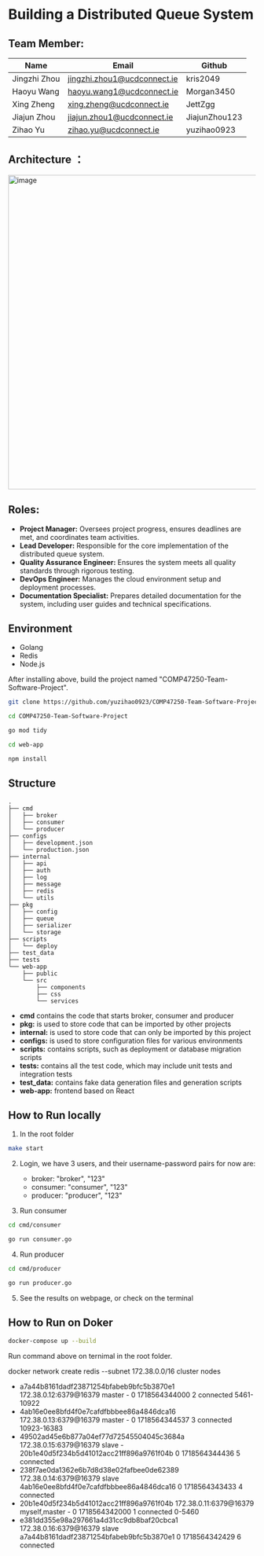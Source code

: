 # Building a Distributed Queue System

## Team Member:

| Name         | Email                          |Github       |
|--------------|--------------------------------|-------------|
| Jingzhi Zhou | jingzhi.zhou1@ucdconnect.ie    |kris2049     |
| Haoyu Wang   | haoyu.wang1@ucdconnect.ie      |Morgan3450   |
| Xing Zheng   | xing.zheng@ucdconnect.ie       |JettZgg      |
| Jiajun Zhou  | jiajun.zhou1@ucdconnect.ie     |JiajunZhou123|
| Zihao Yu     | zihao.yu@ucdconnect.ie         |yuzihao0923  |

## Architecture ：

<img width="640" alt="image" src="https://github.com/yuzihao0923/COMP47250-Team-Software-Project/assets/141666207/72510f33-cae5-4c24-a43d-105975da4988">

## Roles:
- **Project Manager:** Oversees project progress, ensures deadlines are met, and coordinates team activities.
- **Lead Developer:** Responsible for the core implementation of the distributed queue system.
- **Quality Assurance Engineer:** Ensures the system meets all quality standards through rigorous testing.
- **DevOps Engineer:** Manages the cloud environment setup and deployment processes.
- **Documentation Specialist:** Prepares detailed documentation for the system, including user guides and technical specifications.

## Environment

- Golang
- Redis
- Node.js 

After installing above, build the project named "COMP47250-Team-Software-Project".
```bash
git clone https://github.com/yuzihao0923/COMP47250-Team-Software-Project.git
```

```bash
cd COMP47250-Team-Software-Project
```

```bash
go mod tidy
```

```bash
cd web-app
```

```bash
npm install
```

## Structure

```
.
├── cmd
│   ├── broker
│   ├── consumer
│   └── producer
├── configs
│   ├── development.json
│   └── production.json
├── internal
│   ├── api
│   ├── auth
│   ├── log
│   ├── message
│   ├── redis
│   └── utils
├── pkg
│   ├── config
│   ├── queue
│   ├── serializer
│   └── storage
├── scripts
│   └── deploy
├── test_data
├── tests
└── web-app
    ├── public
    └── src
        ├── components
        ├── css
        └── services
```

- **cmd** contains the code that starts broker, consumer and producer
- **pkg:** is used to store code that can be imported by other projects
- **internal:** is used to store code that can only be imported by this project
- **configs:** is used to store configuration files for various environments
- **scripts:** contains scripts, such as deployment or database migration scripts
- **tests:** contains all the test code, which may include unit tests and integration tests
- **test_data:** contains fake data generation files and generation scripts
- **web-app:** frontend based on React

## How to Run locally
1. In the root folder
```bash
make start
```

2. Login, we have 3 users, and their username-password pairs for now are:
    - broker: "broker", "123"
    - consumer: "consumer", "123"
    - producer: "producer", "123"

3. Run consumer
```bash
cd cmd/consumer
```

```bash
go run consumer.go
```

4. Run producer
```bash
cd cmd/producer
```

```bash
go run producer.go
```

5. See the results on webpage, or check on the terminal

## How to Run on Doker
```bash
docker-compose up --build 
```
Run command above on ternimal in the root folder.


docker network create redis --subnet 172.38.0.0/16
cluster nodes
- a7a44b8161dadf23871254bfabeb9bfc5b3870e1 172.38.0.12:6379@16379 master - 0 1718564344000 2 connected 5461-10922
- 4ab16e0ee8bfd4f0e7cafdfbbbee86a4846dca16 172.38.0.13:6379@16379 master - 0 1718564344537 3 connected 10923-16383
- 49502ad45e6b877a04ef77d72545504045c3684a 172.38.0.15:6379@16379 slave - 20b1e40d5f234b5d41012acc21ff896a9761f04b 0 1718564344436 5 connected
- 238f7ae0da1362e6b7d8d38e02fafbee0de62389 172.38.0.14:6379@16379 slave 4ab16e0ee8bfd4f0e7cafdfbbbee86a4846dca16 0 1718564343433 4 connected
- 20b1e40d5f234b5d41012acc21ff896a9761f04b 172.38.0.11:6379@16379 myself,master - 0 1718564342000 1 connected 0-5460
- e381dd355e98a297661a4d31cc9db8baf20cbca1 172.38.0.16:6379@16379 slave a7a44b8161dadf23871254bfabeb9bfc5b3870e1 0 1718564342429 6 connected



